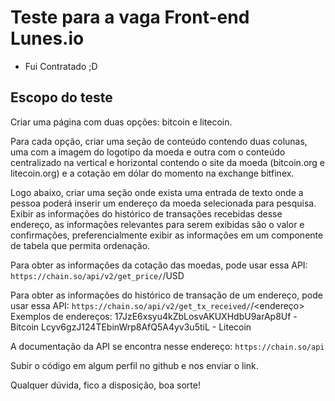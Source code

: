 # Teste para a vaga Front-end Lunes.io

- Fui Contratado ;D

## Escopo do teste

Criar uma página com duas opções: bitcoin e litecoin.
 
Para cada opção, criar uma seção de conteúdo contendo duas colunas, uma com a imagem do logotipo da moeda e outra com o conteúdo centralizado na vertical e horizontal contendo o site da moeda (bitcoin.org e litecoin.org) e a cotação em dólar do momento na exchange bitfinex.
 
Logo abaixo, criar uma seção onde exista uma entrada de texto onde a pessoa poderá inserir um endereço da moeda selecionada para pesquisa. Exibir as informações do histórico de transações recebidas desse endereço, as informações relevantes para serem exibidas são o valor e confirmações, preferencialmente exibir as informações em um componente de tabela que permita ordenação.
 
Para obter as informações da cotação das moedas, pode usar essa API: `https://chain.so/api/v2/get_price/`<BTC ou LTC>/USD
 
Para obter as informações do histórico de transação de um endereço, pode usar essa API:  `https://chain.so/api/v2/get_tx_received/`<BTC ou LTC>/<endereço>
Exemplos de endereços:
  17JzE6xsyu4kZbLosvAKUXHdbU9arAp8Uf - Bitcoin
  Lcyv6gzJ124TEbinWrp8AfQ5A4yv3u5tiL - Litecoin
 
A documentação da API se encontra nesse endereço: `https://chain.so/api`
 
Subir o código em algum perfil no github e nos enviar o link.
 
Qualquer dúvida, fico a disposição, boa sorte!
